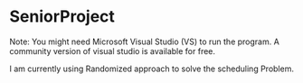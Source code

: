 # SeniorProject

Note: You might need Microsoft Visual Studio (VS) to run the program. 
A community version of visual studio is available for free.  

I am currently using Randomized approach to solve the scheduling Problem. 